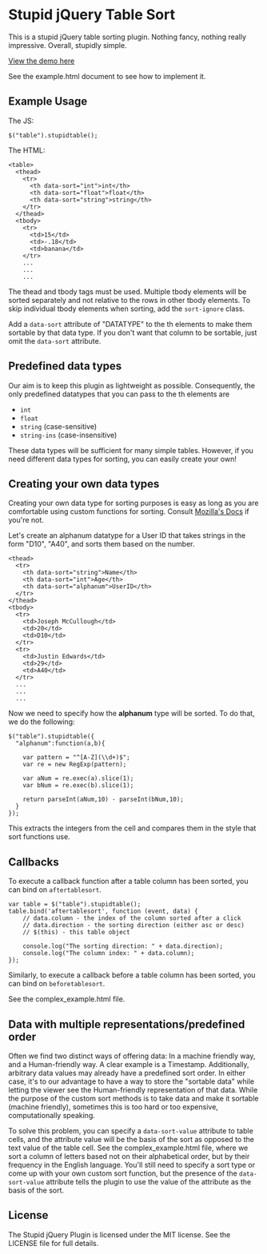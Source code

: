 Stupid jQuery Table Sort
========================

This is a stupid jQuery table sorting plugin. Nothing fancy, nothing really
impressive. Overall, stupidly simple.

[View the demo here][0]

See the example.html document to see how to implement it.


Example Usage
-------------

The JS:

    $("table").stupidtable();

The HTML:

    <table>
      <thead>
        <tr>
          <th data-sort="int">int</th>
          <th data-sort="float">float</th>
          <th data-sort="string">string</th>
        </tr>
      </thead>
      <tbody>
        <tr>
          <td>15</td>
          <td>-.18</td>
          <td>banana</td>
        </tr>
        ...
        ...
        ...

The thead and tbody tags must be used. Multiple tbody elements will be sorted
separately and not relative to the rows in other tbody elements. To skip
individual tbody elements when sorting, add the `sort-ignore` class.

Add a `data-sort` attribute of "DATATYPE" to the th elements to make them sortable
by that data type. If you don't want that column to be sortable, just omit the
`data-sort` attribute.


Predefined data types
---------------------

Our aim is to keep this plugin as lightweight as possible. Consequently, the
only predefined datatypes that you can pass to the th elements are

* `int`
* `float`
* `string` (case-sensitive)
* `string-ins` (case-insensitive)

These data types will be sufficient for many simple tables. However, if you need
different data types for sorting, you can easily create your own!


Creating your own data types
----------------------------

Creating your own data type  for sorting purposes is easy as long as you are
comfortable using custom functions for sorting. Consult [Mozilla's Docs][1]
if you're not.

Let's create an alphanum datatype for a User ID that takes strings in the
form "D10", "A40", and sorts them based on the number.

    <thead>
      <tr>
        <th data-sort="string">Name</th>
        <th data-sort="int">Age</th>
        <th data-sort="alphanum">UserID</th>
      </tr>
    </thead>
    <tbody>
      <tr>
        <td>Joseph McCullough</td>
        <td>20</td>
        <td>D10</td>
      </tr>
      <tr>
        <td>Justin Edwards</td>
        <td>29</td>
        <td>A40</td>
      </tr>
      ...
      ...
      ...

Now we need to specify how the **alphanum** type will be sorted. To do that,
we do the following:

    $("table").stupidtable({
      "alphanum":function(a,b){

        var pattern = "^[A-Z](\\d+)$";
        var re = new RegExp(pattern);

        var aNum = re.exec(a).slice(1);
        var bNum = re.exec(b).slice(1);

        return parseInt(aNum,10) - parseInt(bNum,10);
      }
    });

This extracts the integers from the cell and compares them in the style
that sort functions use.


Callbacks
---------

To execute a callback function after a table column has been sorted, you can
bind on `aftertablesort`.

    var table = $("table").stupidtable();
    table.bind('aftertablesort', function (event, data) {
        // data.column - the index of the column sorted after a click
        // data.direction - the sorting direction (either asc or desc)
        // $(this) - this table object

        console.log("The sorting direction: " + data.direction);
        console.log("The column index: " + data.column);
    });

Similarly, to execute a callback before a table column has been sorted, you can
bind on `beforetablesort`.

See the complex_example.html file.


Data with multiple representations/predefined order
---------------------------------------------------

Often we find two distinct ways of offering data: In a machine friendly way,
and a Human-friendly way. A clear example is a Timestamp. Additionally,
arbitrary data values may already have a predefined sort order. In either case,
it's to our advantage to have a way to store the "sortable data" while letting
the viewer see the Human-friendly representation of that data. While the
purpose of the custom sort methods is to take data and make it sortable
(machine friendly), sometimes this is too hard or too expensive, computationally
speaking.

To solve this problem, you can specify a `data-sort-value` attribute to
table cells, and the attribute value will be the basis of the sort as opposed
to the text value of the table cell. See the complex_example.html file, where
we sort a column of letters based not on their alphabetical order, but by their
frequency in the English language. You'll still need to specify a sort type
or come up with your own custom sort function, but the presence of the
`data-sort-value` attribute tells the plugin to use the value of the
attribute as the basis of the sort.


License
-------

The Stupid jQuery Plugin is licensed under the MIT license. See the LICENSE
file for full details.



[0]: http://joequery.github.com/Stupid-Table-Plugin/
[1]: https://developer.mozilla.org/en/JavaScript/Reference/Global_Objects/Array/sort
